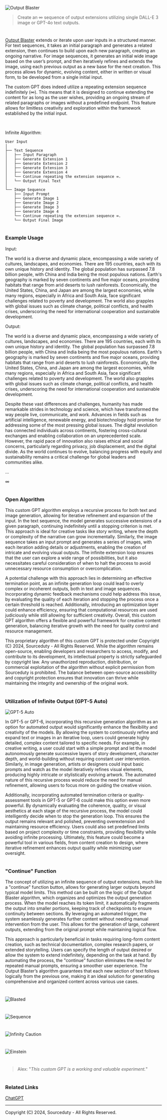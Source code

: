 ![Output Blaster](https://github.com/user-attachments/assets/12cabec1-6626-4383-aad2-3bf2d0140e1c)

> Create an ∞ sequence of output extensions utilizing single DALL-E 3 image or GPT-4o text outputs.

#

[Output Blaster](https://chatgpt.com/g/g-vxjg4ZtwX-output-blaster) extends or iterate upon user inputs in a structured manner. For text sequences, it takes an initial paragraph and generates a related extension, then continues to build upon each new paragraph, creating an ongoing narrative. For image sequences, it generates an initial wide image based on the user’s prompt, and then iteratively refines and extends the image, using each previous output as a new base for the next creation. This process allows for dynamic, evolving content, either in written or visual form, to be developed from a single initial input.

The custom GPT does indeed utilize a repeating extension sequence indefinitely (∞). This means that it is designed to continue extending the content for as long as the user wishes, providing an ongoing stream of related paragraphs or images without a predefined endpoint. This feature allows for limitless creativity and exploration within the framework established by the initial input.

<br>

Infinite Algorithm:

```
User Input
│
├── Text Sequence
│   ├── Input Paragraph
│   ├── Generate Extension 1
│   ├── Generate Extension 2
│   ├── Generate Extension 3
│   ├── Generate Extension 4
│   └── Continue repeating the extension sequence ∞.
│   └── Output Final Text
│
└── Image Sequence
    ├── Input Prompt
    ├── Generate Image 1
    ├── Generate Image 2
    ├── Generate Image 3
    ├── Generate Image 4
    └── Continue repeating the extension sequence ∞.
    └── Output Final Image
```

#
### Example Usage

Input:

The world is a diverse and dynamic place, encompassing a wide variety of cultures, landscapes, and economies. There are 195 countries, each with its own unique history and identity. The global population has surpassed 7.8 billion people, with China and India being the most populous nations. Earth's geography is marked by seven continents and five major oceans, providing habitats that range from arid deserts to lush rainforests. Economically, the United States, China, and Japan are among the largest economies, while many regions, especially in Africa and South Asia, face significant challenges related to poverty and development. The world also grapples with global issues such as climate change, political conflicts, and health crises, underscoring the need for international cooperation and sustainable development.

Output:

The world is a diverse and dynamic place, encompassing a wide variety of cultures, landscapes, and economies. There are 195 countries, each with its own unique history and identity. The global population has surpassed 7.8 billion people, with China and India being the most populous nations. Earth's geography is marked by seven continents and five major oceans, providing habitats that range from arid deserts to lush rainforests. Economically, the United States, China, and Japan are among the largest economies, while many regions, especially in Africa and South Asia, face significant challenges related to poverty and development. The world also grapples with global issues such as climate change, political conflicts, and health crises, underscoring the need for international cooperation and sustainable development.

Despite these vast differences and challenges, humanity has made remarkable strides in technology and science, which have transformed the way people live, communicate, and work. Advances in fields such as artificial intelligence, renewable energy, and biotechnology hold promise for addressing some of the most pressing global issues. The digital revolution has connected individuals across continents, fostering cross-cultural exchanges and enabling collaboration on an unprecedented scale. However, the rapid pace of innovation also raises ethical and social concerns, particularly regarding privacy, job displacement, and the digital divide. As the world continues to evolve, balancing progress with equity and sustainability remains a critical challenge for global leaders and communities alike.

...

∞

#
### Open Algorithm

This custom GPT algorithm employs a recursive process for both text and image generation, allowing for iterative refinement and expansion of the input. In the text sequence, the model generates successive extensions of a given paragraph, continuing indefinitely until a stopping criterion is met. This approach is ideal for creative tasks like story writing, where the depth or complexity of the narrative can grow incrementally. Similarly, the image sequence takes an input prompt and generates a series of images, with each iteration adding details or adjustments, enabling the creation of intricate and evolving visual outputs. The infinite extension loop ensures that the user can explore a wide range of possibilities, but it also necessitates careful consideration of when to halt the process to avoid unnecessary resource consumption or overcomplication.

A potential challenge with this approach lies in determining an effective termination point, as an infinite generation loop could lead to overly complex or incoherent outputs, both in text and image sequences. Incorporating dynamic feedback mechanisms could help address this issue, by evaluating the quality of each iteration and stopping the process once a certain threshold is reached. Additionally, introducing an optimization layer could enhance efficiency, ensuring that computational resources are used judiciously while still allowing for sufficient creativity. Overall, this custom GPT algorithm offers a flexible and powerful framework for creative content generation, balancing iterative growth with the need for quality control and resource management.

This proprietary algorithm of this custom GPT is protected under Copyright (C) 2024, Sourceduty - All Rights Reserved. While the algorithm remains open-source, enabling developers and researchers to access, modify, and contribute to its development, its intellectual property is strictly safeguarded by copyright law. Any unauthorized reproduction, distribution, or commercial exploitation of the algorithm without explicit permission from Sourceduty is prohibited. The balance between open-source accessibility and copyright protection ensures that innovation can thrive while maintaining the integrity and ownership of the original work.

#
### Utilization of Infinite Output (GPT-5 Auto)

![GPT-5 Auto](https://github.com/user-attachments/assets/f354f104-0ec3-40e1-b31d-4891eb90395a)

In GPT-5 or GPT-6, incorporating this recursive generation algorithm as an option for automated output would significantly enhance the flexibility and creativity of the models. By allowing the system to continuously refine and expand text or images in an iterative loop, users could generate highly detailed, complex content tailored to specific needs. For example, in creative writing, a user could start with a simple prompt and let the model autonomously generate successive layers of story development, character depth, and world-building without requiring constant user intervention. Similarly, in image generation, artists or designers could input basic prompts and watch as the model iteratively refines visual elements, producing highly intricate or stylistically evolving artwork. The automated nature of this recursive process would reduce the need for manual refinement, allowing users to focus more on guiding the creative vision.

Additionally, incorporating automated termination criteria or quality-assessment tools in GPT-5 or GPT-6 could make this option even more powerful. By dynamically evaluating the coherence, quality, or visual aesthetics at each stage of the recursive process, the model could intelligently decide when to stop the generation loop. This ensures the output remains relevant and polished, preventing overextension and maintaining resource efficiency. Users could also set predefined limits based on project complexity or time constraints, providing flexibility while avoiding infinite processing. Ultimately, this feature could become a powerful tool in various fields, from content creation to design, where iterative refinement enhances output quality while minimizing user oversight.

#
### "Continue" Function

The concept of utilizing an infinite sequence of output extensions, much like a "continue" function button, allows for generating larger outputs beyond typical model limits. This method can be built on the logic of the Output Blaster algorithm, which organizes and optimizes the output generation process. When the model reaches its token limit, it automatically fragments the output into smaller portions, keeping track of checkpoints to ensure continuity between sections. By leveraging an automated trigger, the system seamlessly generates further content without needing manual intervention from the user. This allows for the generation of large, coherent outputs, extending from the original prompt while maintaining logical flow.

This approach is particularly beneficial in tasks requiring long-form content creation, such as technical documentation, complex research papers, or extended storytelling. Users can specify the length of output desired or allow the system to extend indefinitely, depending on the task at hand. By automating the process, the "continue" function eliminates the need for repeated manual prompts, ensuring a smoother user experience. The Output Blaster’s algorithm guarantees that each new section of text follows logically from the previous one, making it an ideal solution for generating comprehensive and organized content across various use cases.

#

![Blasted](https://github.com/user-attachments/assets/8dfbd3ab-3018-4238-a0ab-b5b6bd1b972e)

#

![Sequence](https://github.com/user-attachments/assets/74d5127f-4dd3-4ba3-86df-4317f6223e66)

#

![Infinity Caution](https://github.com/user-attachments/assets/7c5966ea-be50-4445-8e72-37ab84643eb7)

#

![Einstein](https://github.com/user-attachments/assets/217dc64a-6891-4fe8-a8ca-136ee344d878)

#

> Alex: "*This custom GPT is a working and valuable experiment.*"

#
### Related Links

[ChatGPT](https://github.com/sourceduty/ChatGPT)

***
Copyright (C) 2024, Sourceduty - All Rights Reserved.
